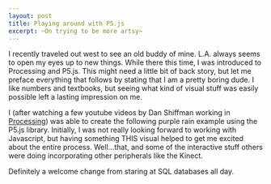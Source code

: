 ```yaml
---
layout: post
title: Playing around with P5.js
excerpt: ~On trying to be more artsy~ 
---
```

I recently traveled out west to see an old buddy of mine.  L.A. always seems to open my eyes up to new things.  While there this time, I was introduced to Processing and P5.js.  This might need a little bit of back story, but let me preface everything that follows by stating that I am a pretty boring dude.  I like numbers and textbooks, but seeing what kind of visual stuff was easily possible left a lasting impression on me.

I (after watching a few youtube videos by Dan Shiffman working in [Processing](https://processing.org)) was able to create the following purple rain example using the P5.js library.  Initially, I was not really looking forward to working with Javascript, but having something THIS visual helped to get me excited about the entire process. Well...that, and some of the interactive stuff others were doing incorporating other peripherals like the Kinect.   

Definitely a welcome change from staring at SQL databases all day. 
